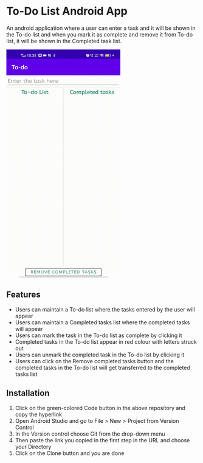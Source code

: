 # To-Do List Android App
An android application where a user can enter a task and it will be shown in the To-do list and when you mark it as complete and remove it from To-do list, it will be shown in the Completed task list.

<img src="https://github.com/bchinmay-star/To-do/blob/master/Screenrecording_20220202_153501.gif" width="300" height="600">

## Features
* Users can maintain a To-do list where the tasks entered by the user will appear
* Users can maintain a Completed tasks list where the completed tasks will appear
* Users can mark the task in the To-do list as complete by clicking it
* Completed tasks in the To-do list appear in red colour with letters struck out
* Users can unmark the completed task in the To-do list by clicking it
* Users can click on the Remove completed tasks button and the completed tasks in the To-do list will get transferred to the completed tasks list


## Installation
1. Click on the green-colored Code button in the above repository and copy the hyperlink
2. Open Android Studio and go to File > New > Project from Version Control
3. In the Version control choose Git from the drop-down menu
4. Then paste the link you copied in the first step in the URL and choose your Directory
5. Click on the Clone button and you are done
